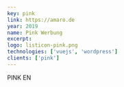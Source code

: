 ```yaml
---
key: pink
link: https://amaro.de
year: 2019
name: Pink Werbung
excerpt:
logo: listicon-pink.png
technologies: ['vuejs', 'wordpress']
clients: ['pink']
---
```


PINK EN
